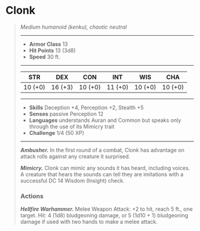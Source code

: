 # Clonk
>*Medium humanoid (kenku), chaotic neutral*
>___
>- **Armor Class** 13
>- **Hit Points** 13 (3d8)
>- **Speed** 30 ft.
>___
>|STR|DEX|CON|INT|WIS|CHA|
>|:---:|:---:|:---:|:---:|:---:|:---:|
>|10 (+0)|16 (+3)|10 (+0)|11 (+0)|10 (+0)|10 (+0)|
>___
>- **Skills** Deception +4, Perception +2, Stealth +5
>- **Senses** passive Perception 12
>- **Languages** understands Auran and Common but speaks only through the use of its Mimicry trait
>- **Challenge** 1/4 (50 XP)
>___
>***Ambusher.*** In the first round of a combat, Clonk has advantage on attack rolls against any creature it surprised.  
>
>***Mimicry.*** Clonk can mimic any sounds it has heard, including voices. A creature that hears the sounds can tell they are imitations with a successful DC 14 Wisdom (Insight) check.  
>
>### Actions
>***Hellfire Warhammer.*** Melee Weapon Attack: +2 to hit, reach 5 ft., one target. Hit: 4 (1d8) bludgeoning damage, or 5 (1d10 + 1) bludgeoning damage if used with two hands to make a melee attack.